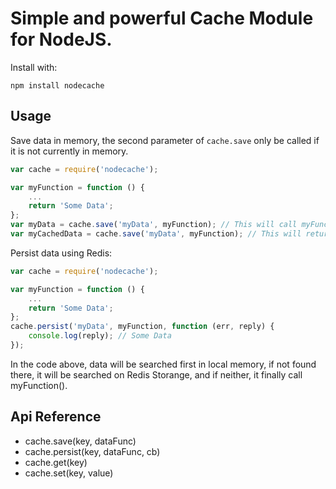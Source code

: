 Simple and powerful Cache Module for NodeJS.
=============

Install with:

    npm install nodecache

## Usage

Save data in memory, the second parameter of `cache.save` only be called if it is not currently in memory.

```js
var cache = require('nodecache');

var myFunction = function () {
    ...
    return 'Some Data';
};
var myData = cache.save('myData', myFunction); // This will call myFunction() and return 'Some Data'.
var myCachedData = cache.save('myData', myFunction); // This will return 'Some Data' without call myFunction().
```

Persist data using Redis:

```js
var cache = require('nodecache');

var myFunction = function () {
    ...
    return 'Some Data';
};
cache.persist('myData', myFunction, function (err, reply) {
    console.log(reply); // Some Data
});
```

In the code above, data will be searched first in local memory, if not found there, it will be searched on Redis Storange, and if neither, it finally call myFunction().


## Api Reference

* cache.save(key, dataFunc)
* cache.persist(key, dataFunc, cb)
* cache.get(key)
* cache.set(key, value)